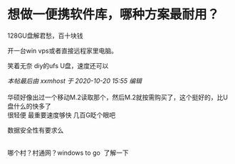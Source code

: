 # 想做一便携软件库，哪种方案最耐用？


128GU盘解君愁，百十块钱

开一台win vps或者直接远程家里电脑。<img src="static/image/smiley/default/lol.gif" smilieid="12" border="0" alt="" />

笑着无奈 diy的ufs U盘，速度还可以

<i class="pstatus"> 本帖最后由 xxmhost 于 2020-10-20 15:55 编辑 </i><br />
<br />
华硕好像出过一个移动M.2读取那个，然后M.2就按需购买了，这个挺好的，比U盘什么的快多了<br />
很轻便 最重要速度够快 几百G眨个眼吧

数据安全性有要求么<br />
<br />


哪个村？村通网？windows to go&nbsp;&nbsp;了解一下
